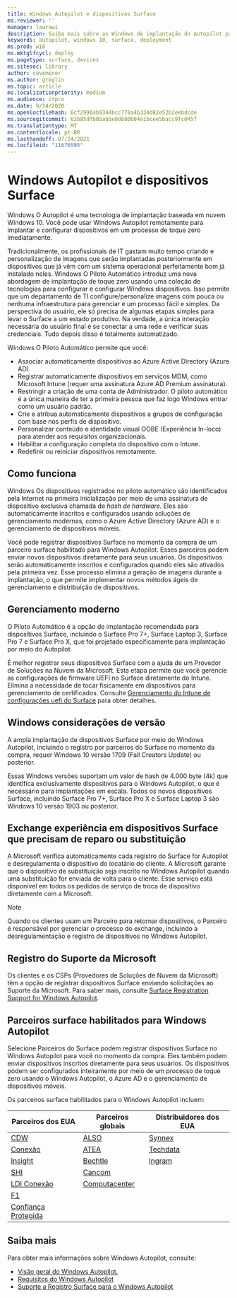```yaml
---
title: Windows Autopilot e dispositivos Surface
ms.reviewer: ''
manager: laurawi
description: Saiba mais sobre as Windows de implantação do Autopilot para dispositivos Surface.
keywords: autopilot, windows 10, surface, deployment
ms.prod: w10
ms.mktglfcycl: deploy
ms.pagetype: surface, devices
ms.sitesec: library
author: coveminer
ms.author: greglin
ms.topic: article
ms.localizationpriority: medium
ms.audience: itpro
ms.date: 9/14/2020
ms.openlocfilehash: 6cf2996ab9348bcc778a4b334d82e52b2eebdcde
ms.sourcegitcommit: 62b85dfb85abbe0d880b04e1bcee5bacc9fc045f
ms.translationtype: MT
ms.contentlocale: pt-BR
ms.lasthandoff: 07/24/2021
ms.locfileid: "11676595"
---
```

# <a name="windows-autopilot-and-surface-devices"></a>Windows Autopilot e dispositivos Surface

Windows O Autopilot é uma tecnologia de implantação baseada em nuvem Windows 10. Você pode usar Windows Autopilot remotamente para implantar e configurar dispositivos em um processo de toque zero imediatamente.

Tradicionalmente, os profissionais de IT gastam muito tempo criando e personalização de imagens que serão implantadas posteriormente em dispositivos que já vêm com um sistema operacional perfeitamente bom já instalado neles. Windows O Piloto Automático introduz uma nova abordagem de implantação de toque zero usando uma coleção de tecnologias para configurar e configurar Windows dispositivos. Isso permite que um departamento de TI configure/personalize imagens com pouca ou nenhuma infraestrutura para gerenciar e um processo fácil e simples. Da perspectiva do usuário, ele só precisa de algumas etapas simples para levar o Surface a um estado produtivo. Na verdade, a única interação necessária do usuário final é se conectar a uma rede e verificar suas credenciais. Tudo depois disso é totalmente automatizado.

Windows O Piloto Automático permite que você:

- Associar automaticamente dispositivos ao Azure Active Directory (Azure AD).
- Registrar automaticamente dispositivos em serviços MDM, como Microsoft Intune (requer uma assinatura Azure AD Premium assinatura).
- Restringir a criação de uma conta de Administrador. O piloto automático é a única maneira de ter a primeira pessoa que faz logo Windows entrar como um usuário padrão.
- Crie e atribua automaticamente dispositivos a grupos de configuração com base nos perfis de dispositivo.
- Personalizar conteúdo e identidade visual OOBE (Experiência In-loco) para atender aos requisitos organizacionais.
- Habilitar a configuração completa do dispositivo com o Intune.
- Redefinir ou reiniciar dispositivos remotamente.

## <a name="how-it-works"></a>Como funciona

Windows Os dispositivos registrados no piloto automático são identificados pela Internet na primeira inicialização por meio de uma assinatura de dispositivo exclusiva chamada de *hash de hardware.* Eles são automaticamente inscritos e configurados usando soluções de gerenciamento modernas, como o Azure Active Directory (Azure AD) e o gerenciamento de dispositivos móveis.

Você pode registrar dispositivos Surface no momento da compra de um parceiro surface habilitado para Windows Autopilot. Esses parceiros podem enviar novos dispositivos diretamente para seus usuários. Os dispositivos serão automaticamente inscritos e configurados quando eles são ativados pela primeira vez. Esse processo elimina a geração de imagens durante a implantação, o que permite implementar novos métodos ágeis de gerenciamento e distribuição de dispositivos.

## <a name="modern-management"></a>Gerenciamento moderno

O Piloto Automático é a opção de implantação recomendada para dispositivos Surface, incluindo o Surface Pro 7+, Surface Laptop 3, Surface Pro 7 e Surface Pro X, que foi projetado especificamente para implantação por meio do Autopilot.

 É melhor registrar seus dispositivos Surface com a ajuda de um Provedor de Soluções na Nuvem da Microsoft. Esta etapa permite que você gerencie as configurações de firmware UEFI no Surface diretamente do Intune. Elimina a necessidade de tocar fisicamente em dispositivos para gerenciamento de certificados. Consulte [Gerenciamento do Intune de configurações uefi do Surface](surface-manage-dfci-guide.md) para obter detalhes.

## <a name="windows-version-considerations"></a>Windows considerações de versão

A ampla implantação de dispositivos Surface por meio do Windows Autopilot, incluindo o registro por parceiros do Surface no momento da compra, requer Windows 10 versão 1709 (Fall Creators Update) ou posterior.

Essas Windows versões suportam um valor de hash de 4.000 byte (4k) que identifica exclusivamente dispositivos para o Windows Autopilot, o que é necessário para implantações em escala. Todos os novos dispositivos Surface, incluindo Surface Pro 7+, Surface Pro X e Surface Laptop 3 são Windows 10 versão 1903 ou posterior.

## <a name="exchange-experience-on-surface-devices-in-need-of-repair-or-replacement"></a>Exchange experiência em dispositivos Surface que precisam de reparo ou substituição

A Microsoft verifica automaticamente cada registro do Surface for Autopilot e desregulamenta o dispositivo do locatário do cliente.  A Microsoft garante que o dispositivo de substituição seja inscrito no Windows Autopilot quando uma substituição for enviada de volta para o cliente. Esse serviço está disponível em todos os pedidos de serviço de troca de dispositivo diretamente com a Microsoft.

> [!NOTE]
> Quando os clientes usam um Parceiro para retornar dispositivos, o Parceiro é responsável por gerenciar o processo do exchange, incluindo a desregulamentação e registro de dispositivos no Windows Autopilot.

## <a name="microsoft-support-registration"></a>Registro do Suporte da Microsoft

Os clientes e os CSPs (Provedores de Soluções de Nuvem da Microsoft) têm a opção de registrar dispositivos Surface enviando solicitações ao Suporte da Microsoft. Para saber mais, consulte [Surface Registration Support for Windows Autopilot](surface-autopilot-registration-support.md).

## <a name="surface-partners-enabled-for-windows-autopilot"></a>Parceiros surface habilitados para Windows Autopilot

Selecione Parceiros do Surface podem registrar dispositivos Surface no Windows Autopilot para você no momento da compra. Eles também podem enviar dispositivos inscritos diretamente para seus usuários. Os dispositivos podem ser configurados inteiramente por meio de um processo de toque zero usando o Windows Autopilot, o Azure AD e o gerenciamento de dispositivos móveis.

Os parceiros surface habilitados para o Windows Autopilot incluem:

| Parceiros dos EUA | Parceiros globais | Distribuidores dos EUA |
|--------------|---------------|-------------------|
|  [CDW](https://www.cdw.com/) |  [ALSO](https://www.also.com/ec/cms5/da_2800/2800-msportal/products-and-solutions/surface/surface-is-more/surface-and-wa/index.jsp) |  [Synnex](https://www.synnexcorp.com/us/microsoft/surface-autopilot/)  |
|  [Conexão](https://www.connection.com/brand/microsoft/microsoft-surface)   |  [ATEA](https://www.atea.com/) |  [Techdata](https://www.techdata.com/)  |
|  [Insight](https://www.insight.com/en_US/buy/partner/microsoft/surface/windows-autopilot.html)  |  [Bechtle](https://www.bechtle.com/marken/microsoft/microsoft-windows-autopilot) |  [Ingram](https://go.microsoft.com/fwlink/p/?LinkID=2128954)   |
|  [SHI](https://www.shi.com/Surface) |  [Cancom](https://www.cancom.de/) |    |
|  [LDI Conexão](https://www.myldi.com/managed-it/)  |  [Computacenter](https://www.computacenter.com/uk) |    |
|  [F1](https://www.functiononeit.com/#empower)  |   |  |
|  [Confiança Protegida](https://go.microsoft.com/fwlink/p/?LinkID=2129005) | | |

## <a name="learn-more"></a>Saiba mais

Para obter mais informações sobre Windows Autopilot, consulte:

- [Visão geral do Windows Autopilot.](/windows/deployment/windows-autopilot/windows-10-autopilot)
- [Requisitos do Windows Autopilot](/windows/deployment/windows-autopilot/windows-autopilot-requirements)
- [Suporte a Registro Surface para o Windows Autopilot](surface-autopilot-registration-support.md)
